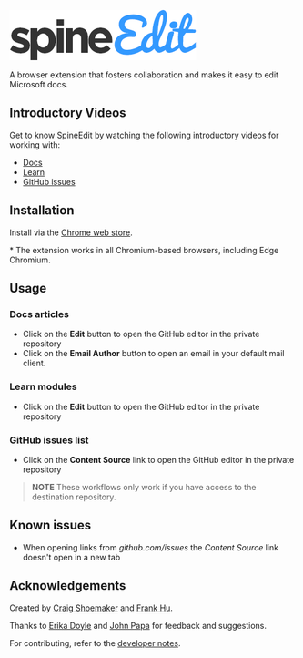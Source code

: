 <a name="introduction"></a>

![SpineEdit](images/spineedit-logo.png)

A browser extension that fosters collaboration and makes it easy to edit Microsoft docs.

## Introductory Videos

Get to know SpineEdit by watching the following introductory videos for working with:

- [Docs](https://youtu.be/3YmhpujaTtY)
- [Learn](https://youtu.be/sar8aFsVBFA)
- [GitHub issues](https://youtu.be/HgFkW6JKyvg)

## Installation

Install via the [Chrome web store](https://chrome.google.com/webstore/detail/spineedit/llhlgkbkfdfcbjbfnnakfpgmemopbbnf).

\* The extension works in all Chromium-based browsers, including Edge Chromium.

## Usage

### Docs articles

- Click on the **Edit** button to open the GitHub editor in the private repository
- Click on the **Email Author** button to open an email in your default mail client.

### Learn modules

- Click on the **Edit** button to open the GitHub editor in the private repository

### GitHub issues list

- Click on the **Content Source** link to open the GitHub editor in the private repository

> **NOTE** These workflows only work if you have access to the destination repository.

## Known issues

- When opening links from _github.com/issues_ the _Content Source_ link doesn't open in a new tab

## Acknowledgements

Created by [Craig Shoemaker](https://github.com/craigshoemaker) and [Frank Hu](https://github.com/frankhu-msft).

Thanks to [Erika Doyle](https://github.com/erikadoyle) and [John Papa](https://github.com/johnpapa) for feedback and suggestions.

For contributing, refer to the [developer notes](./developer-notes).
